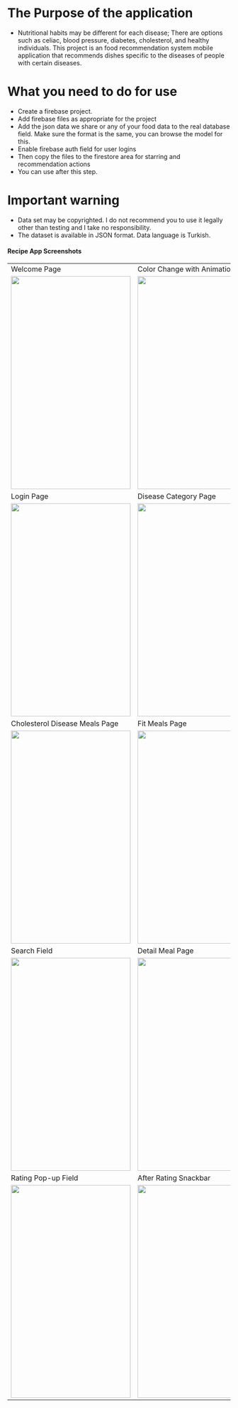# The Purpose of the application
- Nutritional habits may be different for each disease; There are options such as celiac, blood pressure, diabetes, cholesterol, and healthy individuals. This project is an food recommendation system mobile application that recommends dishes specific to the diseases of people with certain diseases.


# What you need to do for use

- Create a firebase project.
- Add firebase files as appropriate for the project
- Add the json data we share or any of your food data to the real database field. Make sure the format is the same, you can browse the model for this.
- Enable firebase auth field for user logins
- Then copy the files to the firestore area for starring and recommendation actions
- You can use after this step.

# Important warning

- Data set may be copyrighted. I do not recommend you to use it legally other than testing and I take no responsibility.
- The dataset is available in JSON format. Data language is Turkish.

#### Recipe App Screenshots

<table>
  <tr>
    <td>Welcome Page</td>
     <td>Color Change with Animation</td>
     <td>Register Page</td>
  </tr>
  <tr>
    <td><img src="https://user-images.githubusercontent.com/45129432/123543628-3028b480-d758-11eb-9318-d137df9ce2f4.jpeg" width=270 height=480></td>
    <td><img src="https://user-images.githubusercontent.com/45129432/123543630-33bc3b80-d758-11eb-962c-7d8806e51366.jpeg" width=270 height=480></td>
    <td><img src="https://user-images.githubusercontent.com/45129432/123543633-3585ff00-d758-11eb-8ce1-1930ada573c7.jpeg" width=270 height=480></td>
  </tr>
   <tr>
    <td>Login Page</td>
     <td>Disease Category Page</td>
     <td>Celiac Disease Meals Page</td>
  </tr>
   <tr>
    <td><img src="https://user-images.githubusercontent.com/45129432/123543634-36b72c00-d758-11eb-869d-1dea1d87d48f.jpeg" width=270 height=480></td>
    <td><img src="https://user-images.githubusercontent.com/45129432/123543636-3880ef80-d758-11eb-9651-6dc325238a40.jpeg" width=270 height=480></td>
    <td><img src="https://user-images.githubusercontent.com/45129432/123543639-3c147680-d758-11eb-9d68-25a61f14a9ad.jpeg" width=270 height=480></td>
  </tr>
   <tr>
    <td>Cholesterol Disease Meals Page</td>
     <td>Fit Meals Page</td>
     <td>Diabetes Disease Meals Page</td>
  </tr>
   <tr>
    <td><img src="https://user-images.githubusercontent.com/45129432/123543643-3f0f6700-d758-11eb-93f2-fe3c972c2ac3.jpeg" width=270 height=480></td>
    <td><img src="https://user-images.githubusercontent.com/45129432/123543646-40d92a80-d758-11eb-822c-5b24ea8e327c.jpeg" width=270 height=480></td>
    <td><img src="https://user-images.githubusercontent.com/45129432/123543649-43d41b00-d758-11eb-8578-86795cdab407.jpeg" width=270 height=480></td>
  </tr>
  <tr>
    <td>Search Field </td>
     <td>Detail Meal Page</td>
     <td>Recommended Meal Field</td>
  </tr>
   <tr>
    <td><img src="https://user-images.githubusercontent.com/45129432/123543651-459dde80-d758-11eb-8366-d6f0766f5699.jpeg" width=270 height=480></td>
    <td><img src="https://user-images.githubusercontent.com/45129432/123543653-4898cf00-d758-11eb-9596-869eea2892de.jpeg" width=270 height=480></td>
    <td><img src="https://user-images.githubusercontent.com/45129432/123543654-4afb2900-d758-11eb-989e-1becb1a774ef.jpeg" width=270 height=480></td>
  </tr>
  <tr>
    <td>Rating Pop-up Field </td>
     <td>After Rating Snackbar</td>
     
  </tr>
   <tr>
    <td><img src="https://user-images.githubusercontent.com/45129432/123543657-4d5d8300-d758-11eb-9cfb-3262bea763bc.jpeg" width=270 height=480></td>
    <td><img src="https://user-images.githubusercontent.com/45129432/123543658-4fbfdd00-d758-11eb-8bea-8ad5d69f6235.jpeg" width=270 height=480></td>
    
  </tr>
 </table>
